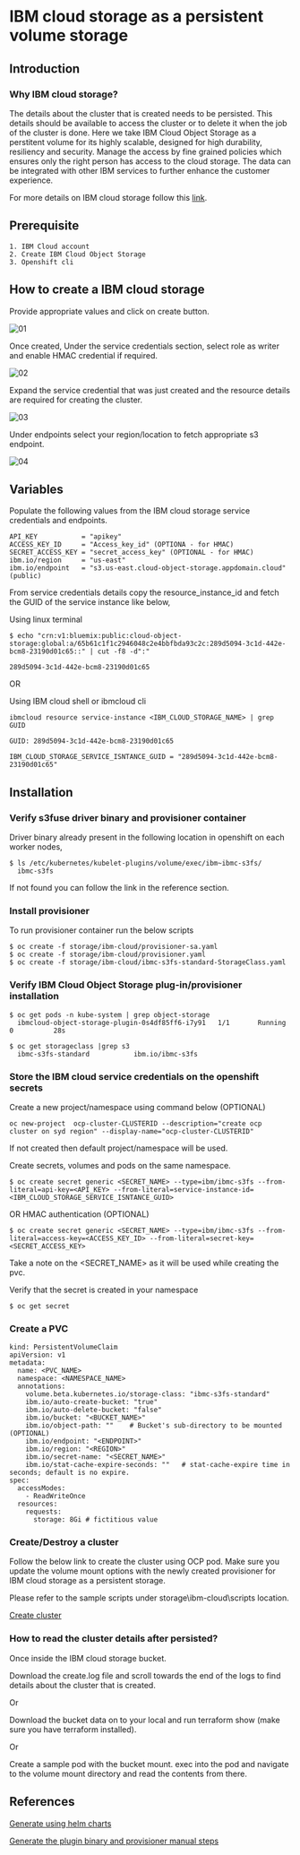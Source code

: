 # IBM cloud storage as a persistent volume storage

## Introduction

### Why IBM cloud storage?

The details about the cluster that is created needs to be persisted. This details should be available to access the cluster or to delete it when the job of the cluster is done. Here we take IBM Cloud Object Storage as a perstitent volume for its highly scalable, designed for high durability, resiliency and security. Manage the access by fine grained policies which ensures only the right person has access to the cloud storage. The data can be integrated with other IBM services to further enhance the customer experience.

For more details on IBM cloud storage follow this [link](https://cloud.ibm.com/docs/cloud-object-storage).

## Prerequisite

	1. IBM Cloud account
	2. Create IBM Cloud Object Storage
	3. Openshift cli

## How to create a IBM cloud storage

Provide appropriate values and click on create button.

![01](images/01.png)

Once created, Under the service credentials section, select role as writer and enable HMAC credential if required.

![02](images/02.png)

Expand the service credential that was just created and the resource details are required for creating the cluster.

![03](images/03.png)

Under endpoints select your region/location to fetch appropriate s3 endpoint.

![04](images/04.png)

## Variables

Populate the following values from the IBM cloud storage service credentials and endpoints.

	API_KEY           = "apikey"
	ACCESS_KEY_ID     = "Access_key_id" (OPTIONA - for HMAC)
	SECRET_ACCESS_KEY = "secret_access_key" (OPTIONAL - for HMAC)
	ibm.io/region     = "us-east"
	ibm.io/endpoint   = "s3.us-east.cloud-object-storage.appdomain.cloud" (public)

From service credentials details copy the resource_instance_id and fetch the GUID of the service instance like below,

Using linux terminal

	$ echo "crn:v1:bluemix:public:cloud-object-storage:global:a/65b61c1f1c2946048c2e4bbfbda93c2c:289d5094-3c1d-442e-bcm8-23190d01c65::" | cut -f8 -d":"

	289d5094-3c1d-442e-bcm8-23190d01c65

OR

Using IBM cloud shell or ibmcloud cli

	ibmcloud resource service-instance <IBM_CLOUD_STORAGE_NAME> | grep GUID
	
	GUID: 289d5094-3c1d-442e-bcm8-23190d01c65

	IBM_CLOUD_STORAGE_SERVICE_ISNTANCE_GUID = "289d5094-3c1d-442e-bcm8-23190d01c65"

## Installation

### Verify s3fuse driver binary and provisioner container

Driver binary already present in the following location in openshift on each worker nodes,

    $ ls /etc/kubernetes/kubelet-plugins/volume/exec/ibm~ibmc-s3fs/
      ibmc-s3fs

If not found you can follow the link in the reference section.

### Install provisioner

To run provisioner container run the below scripts

    $ oc create -f storage/ibm-cloud/provisioner-sa.yaml
    $ oc create -f storage/ibm-cloud/provisioner.yaml
    $ oc create -f storage/ibm-cloud/ibmc-s3fs-standard-StorageClass.yaml

### Verify IBM Cloud Object Storage plug-in/provisioner installation

	$ oc get pods -n kube-system | grep object-storage
      ibmcloud-object-storage-plugin-0s4df85ff6-i7y91   1/1       Running   0          28s

    $ oc get storageclass |grep s3
      ibmc-s3fs-standard           ibm.io/ibmc-s3fs

### Store the IBM cloud service credentials on the openshift secrets

Create a new project/namespace using command below (OPTIONAL)  

	oc new-project  ocp-cluster-CLUSTERID --description="create ocp cluster on syd region" --display-name="ocp-cluster-CLUSTERID"

If not created then default project/namespace will be used.

Create secrets, volumes and pods on the same namespace.

	$ oc create secret generic <SECRET_NAME> --type=ibm/ibmc-s3fs --from-literal=api-key=<API_KEY> --from-literal=service-instance-id=<IBM_CLOUD_STORAGE_SERVICE_ISNTANCE_GUID>

OR HMAC authentication (OPTIONAL)

	$ oc create secret generic <SECRET_NAME> --type=ibm/ibmc-s3fs --from-literal=access-key=<ACCESS_KEY_ID> --from-literal=secret-key=<SECRET_ACCESS_KEY>

Take a note on the <SECRET_NAME> as it will be used while creating the pvc.

Verify that the secret is created in your namespace

	$ oc get secret

### Create a PVC

	kind: PersistentVolumeClaim
	apiVersion: v1
	metadata:
	  name: <PVC_NAME>
	  namespace: <NAMESPACE_NAME>
	  annotations:
	    volume.beta.kubernetes.io/storage-class: "ibmc-s3fs-standard"
	    ibm.io/auto-create-bucket: "true"
	    ibm.io/auto-delete-bucket: "false"
	    ibm.io/bucket: "<BUCKET_NAME>"
	    ibm.io/object-path: ""    # Bucket's sub-directory to be mounted (OPTIONAL)
	    ibm.io/endpoint: "<ENDPOINT>"
	    ibm.io/region: "<REGION>"
	    ibm.io/secret-name: "<SECRET_NAME>"
	    ibm.io/stat-cache-expire-seconds: ""   # stat-cache-expire time in seconds; default is no expire.
	spec:
	  accessModes:
	    - ReadWriteOnce
	  resources:
	    requests:
		  storage: 8Gi # fictitious value

### Create/Destroy a cluster

Follow the below link to create the cluster using OCP pod. Make sure you update the volume mount options with the newly created provisioner for IBM cloud storage as a persistent storage.

Please refer to the sample scripts under storage\ibm-cloud\scripts location.

[Create cluster](https://github.com/ocp-power-automation/ocp-upi-powervs-pod)

### How to read the cluster details after persisted?

Once inside the IBM cloud storage bucket.

Download the create.log file and scroll towards the end of the logs to find details about the cluster that is created.

Or

Download the bucket data on to your local and run terraform show (make sure you have terraform installed).

Or

Create a sample pod with the bucket mount. exec into the pod and navigate to the volume mount directory and read the contents from there.

## References

[Generate using helm charts](https://cloud.ibm.com/docs/containers?topic=containers-object_storage)

[Generate the plugin binary and provisioner manual steps](https://github.com/IBM/ibmcloud-object-storage-plugin)
